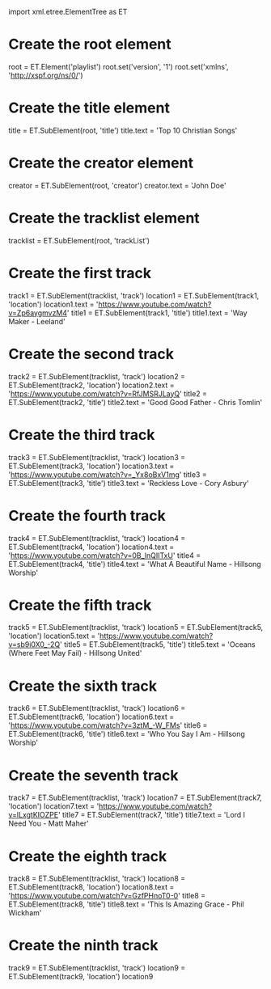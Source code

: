 import xml.etree.ElementTree as ET

# Create the root element
root = ET.Element('playlist')
root.set('version', '1')
root.set('xmlns', 'http://xspf.org/ns/0/')

# Create the title element
title = ET.SubElement(root, 'title')
title.text = 'Top 10 Christian Songs'

# Create the creator element
creator = ET.SubElement(root, 'creator')
creator.text = 'John Doe'

# Create the tracklist element
tracklist = ET.SubElement(root, 'trackList')

# Create the first track
track1 = ET.SubElement(tracklist, 'track')
location1 = ET.SubElement(track1, 'location')
location1.text = 'https://www.youtube.com/watch?v=Zp6aygmvzM4'
title1 = ET.SubElement(track1, 'title')
title1.text = 'Way Maker - Leeland'

# Create the second track
track2 = ET.SubElement(tracklist, 'track')
location2 = ET.SubElement(track2, 'location')
location2.text = 'https://www.youtube.com/watch?v=RfJMSRJLayQ'
title2 = ET.SubElement(track2, 'title')
title2.text = 'Good Good Father - Chris Tomlin'

# Create the third track
track3 = ET.SubElement(tracklist, 'track')
location3 = ET.SubElement(track3, 'location')
location3.text = 'https://www.youtube.com/watch?v=_Yx8oBxV1mg'
title3 = ET.SubElement(track3, 'title')
title3.text = 'Reckless Love - Cory Asbury'

# Create the fourth track
track4 = ET.SubElement(tracklist, 'track')
location4 = ET.SubElement(track4, 'location')
location4.text = 'https://www.youtube.com/watch?v=0B_lnQIITxU'
title4 = ET.SubElement(track4, 'title')
title4.text = 'What A Beautiful Name - Hillsong Worship'

# Create the fifth track
track5 = ET.SubElement(tracklist, 'track')
location5 = ET.SubElement(track5, 'location')
location5.text = 'https://www.youtube.com/watch?v=sb9i0X0_-2Q'
title5 = ET.SubElement(track5, 'title')
title5.text = 'Oceans (Where Feet May Fail) - Hillsong United'

# Create the sixth track
track6 = ET.SubElement(tracklist, 'track')
location6 = ET.SubElement(track6, 'location')
location6.text = 'https://www.youtube.com/watch?v=3ztM_-W_FMs'
title6 = ET.SubElement(track6, 'title')
title6.text = 'Who You Say I Am - Hillsong Worship'

# Create the seventh track
track7 = ET.SubElement(tracklist, 'track')
location7 = ET.SubElement(track7, 'location')
location7.text = 'https://www.youtube.com/watch?v=lLxgtKIOZPE'
title7 = ET.SubElement(track7, 'title')
title7.text = 'Lord I Need You - Matt Maher'

# Create the eighth track
track8 = ET.SubElement(tracklist, 'track')
location8 = ET.SubElement(track8, 'location')
location8.text = 'https://www.youtube.com/watch?v=GzfPHnoT0-0'
title8 = ET.SubElement(track8, 'title')
title8.text = 'This Is Amazing Grace - Phil Wickham'

# Create the ninth track
track9 = ET.SubElement(tracklist, 'track')
location9 = ET.SubElement(track9, 'location')
location9


